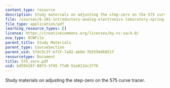 ```yaml
---
content_type: resource
description: Study materials on adjusting the step-zero on the 575 curve tracer.
file: /courses/6-101-introductory-analog-electronics-laboratory-spring-2007/bd59418f08f33f457fd051e811dc2f76_575_zero.pdf
file_type: application/pdf
learning_resource_types: []
license: https://creativecommons.org/licenses/by-nc-sa/4.0/
ocw_type: OCWFile
parent_title: Study Materials
parent_type: CourseSection
parent_uid: 57dc5c2f-b72f-7a02-ab9d-7b55504b951f
resourcetype: Document
title: 575_zero.pdf
uid: bd59418f-08f3-3f45-7fd0-51e811dc2f76
---
```

Study materials on adjusting the step-zero on the 575 curve tracer.